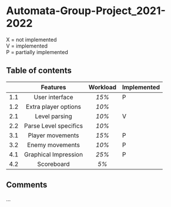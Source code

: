 # Automata-Group-Project_2021-2022  
X = not implemented   
V = implemented  
P = partially implemented  

## Table of contents

|     |      **Features**     | **Workload** | **Implemented** |
|-----|:---------------------:|:------------:|-----------------|
| 1.1 | User interface        |     _15%_    |        P        |
| 1.2 | Extra player options  |     _10%_    |                 |
| 2.1 | Level parsing         |     _10%_    |        V        |
| 2.2 | Parse Level specifics |     _10%_    |                 |
| 3.1 | Player movements      |     _15%_    |        P        |
| 3.2 | Enemy movements       |     _10%_    |        P        |
| 4.1 | Graphical Impression  |     _25%_    |        P        |
| 4.2 | Scoreboard            |     _5%_     |                 |

## Comments
...  
